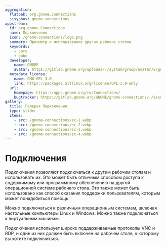 ```yaml
---
aggregation:
  flatpak: org.gnome.Connections
  sisyphus: gnome-connections
appstream:
  id: org.gnome.Connections
  name: Подключения
  icon: /gnome-connections/logo.png
  summary: Просмотр и использование других рабочих столов
  keywords:
    - core
    - oobe
  developer:
    name: GNOME
    avatar: https://gitlab.gnome.org/uploads/-/system/group/avatar/8/gnomelogo.png?width=48
  metadata_license:
    name: GNU GPL-3.0
    link: https://packages.altlinux.org/license/GPL-3.0-only
  url:
    homepage: https://apps.gnome.org/ru/Connections/
    bugtracker: https://gitlab.gnome.org/GNOME/gnome-connections/-/issues
gallery:
  title: Галерея Подключения
  type: slider
  items:
    - src: /gnome-connections/sc-1.webp
    - src: /gnome-connections/sc-2.webp
    - src: /gnome-connections/sc-3.webp
    - src: /gnome-connections/sc-4.webp
---
```


# Подключения

Подключения позволяют подключаться к другим рабочим столам и использовать их. Это может быть отличным способом доступа к содержимому или программному обеспечению на другой операционной системе рабочего стола. Это также может быть использовано как способ оказания поддержки пользователям, которым может понадобиться помощь.

Можно подключаться к различным операционным системам, включая настольные компьютеры Linux и Windows. Можно также подключаться к виртуальным машинам.

Подключения использует широко поддерживаемые протоколы VNC и RDP, и один из них должен быть включен на рабочем столе, к которому вы хотите подключиться.

<AGWGallery />

<!--@include: @ru/apps/.parts/install/content-repo.md-->
<!--@include: @ru/apps/.parts/install/content-flatpak.md-->
